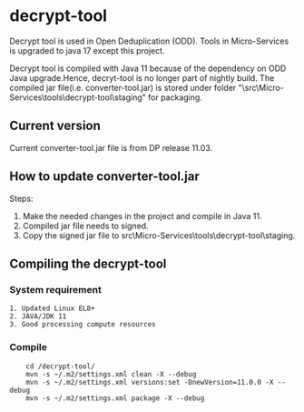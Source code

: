 # decrypt-tool 

Decrypt tool is used in Open Deduplication (ODD). Tools in Micro-Services is upgraded to java 17 except this project.

Decrypt tool is compiled with Java 11 because of the dependency on ODD Java upgrade.Hence, decryt-tool is no longer part of nightly build.
The compiled jar file(i.e. converter-tool.jar) is stored under folder "\src\Micro-Services\tools\decrypt-tool\staging" for packaging.

## Current version

Current converter-tool.jar file is from DP release 11.03.

## How to update converter-tool.jar 

Steps:
1. Make the needed changes in the project and compile in Java 11.
2. Compiled jar file needs to signed.
3. Copy the signed jar file to src\Micro-Services\tools\decrypt-tool\staging.

## Compiling the decrypt-tool
### System requirement          
    1. Updated Linux EL8+
    2. JAVA/JDK 11
    3. Good processing compute resources
    
### Compile            

```
    cd /decrypt-tool/
    mvn -s ~/.m2/settings.xml clean -X --debug
    mvn -s ~/.m2/settings.xml versions:set -DnewVersion=11.0.0 -X --debug
    mvn -s ~/.m2/settings.xml package -X --debug
```
